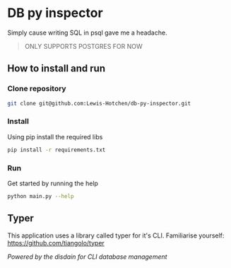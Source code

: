 # DB py inspector

Simply cause writing SQL in psql gave me a headache.

> ONLY SUPPORTS POSTGRES FOR NOW

## How to install and run
### Clone repository

```bash
git clone git@github.com:Lewis-Hotchen/db-py-inspector.git
```

### Install
Using pip install the required libs
```bash
pip install -r requirements.txt
```

### Run
Get started by running the help
```bash
python main.py --help
```

## Typer
This application uses a library called typer for it's CLI. Familiarise yourself:
https://github.com/tiangolo/typer


*Powered by the disdain for CLI database management*